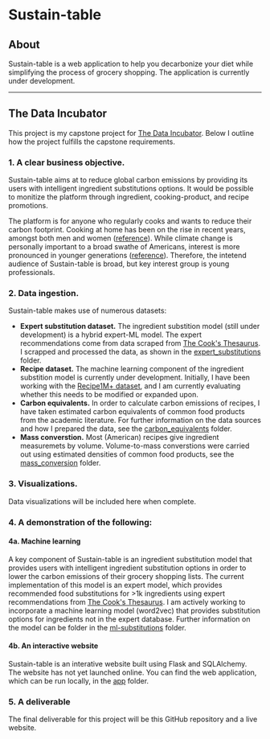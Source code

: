 # Sustain-table

## About
Sustain-table is a web application to help you decarbonize your diet while simplifying the process of grocery shopping. The application is currently under development.

***

## The Data Incubator
This project is my capstone project for [The Data Incubator](https://www.thedataincubator.com/programs/data-science-bootcamp/). Below I outline how the project fulfills the capstone requirements.

### 1. A clear business objective.
Sustain-table aims at to reduce global carbon emissions by providing its users with intelligent ingredient substitutions options. It would be possible to monitize the platform through ingredient, cooking-product, and recipe promotions.

The platform is for anyone who regularly cooks and wants to reduce their carbon footprint. Cooking at home has been on the rise in recent years, amongst both men and women ([reference](https://nutritionj.biomedcentral.com/articles/10.1186/s12937-018-0347-9)). While climate change is personally important to a broad swathe of Americans, interest is more pronounced in younger generations ([reference](https://climatecommunication.yale.edu/publications/do-younger-generations-care-more-about-global-warming/)). Therefore, the intetend audience of Sustain-table is broad, but key interest group is young professionals.

### 2. Data ingestion.

Sustain-table makes use of numerous datasets:
* **Expert substitution dataset.** The ingredient substition model (still under development) is a hybrid expert-ML model. The expert recommendations come from data scraped from [The Cook's Thesaurus](http://www.foodsubs.com/). I scrapped and processed the data, as shown in the [expert_substitutions](https://github.com/DJRdatascience/sustain-table/tree/main/expert_substitutions) folder.
*  **Recipe dataset.** The machine learning component of the ingredient substition model is currently under development. Initially, I have been working with the [Recipe1M+ dataset](http://pic2recipe.csail.mit.edu/), and I am currently evaluating whether this needs to be modified or expanded upon.
*  **Carbon equivalents.** In order to calculate carbon emissions of recipes, I have taken estimated carbon equivalents of common food products from the academic literature. For further information on the data sources and how I prepared the data, see the [carbon_equivalents](https://github.com/DJRdatascience/sustain-table/tree/main/carbon_equivalents) folder.
*  **Mass converstion.** Most (American) recipes give ingredient measuremets by volume. Volume-to-mass converstions were carried out using estimated densities of common food products, see the [mass_conversion](https://github.com/DJRdatascience/sustain-table/tree/main/mass_conversion) folder.

### 3. Visualizations.

Data visualizations will be included here when complete.

### 4. A demonstration of the following:

#### 4a. Machine learning

A key component of Sustain-table is an ingredient substitution model that provides users with intelligent ingredient substitution options in order to lower the carbon emissions of their grocery shopping lists. The current implementation of this model is an expert model, which provides recommended food substitutions for >1k ingredients using expert recommendations from [The Cook's Thesaurus](http://www.foodsubs.com/). I am actively working to incorporate  a machine learning model (word2vec) that provides substitution options for ingredients not in the expert database. Further information on the model can be folder in the [ml-substitutions](https://github.com/DJRdatascience/sustain-table/tree/main/ml_substitutions) folder.

#### 4b. An interactive website

Sustain-table is an interative website built using Flask and SQLAlchemy. The website has not yet launched online. You can find the web application, which can be run locally, in the [app](https://github.com/DJRdatascience/sustain-table/tree/main/app) folder.

### 5. A deliverable
The final deliverable for this project will be this GitHub repository and a live website.
